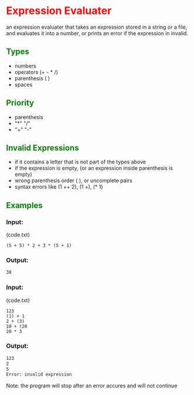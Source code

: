 # <span style="color:red">Expression Evaluater</span>

an expression evaluater that takes an expression stored in a string or a file, and evaluates it into a number, or prints an error if the expression in invalid.

## <span style="color:green">Types</span>

- numbers
- operators (+ - \* /)
- parenthesis ( )
- spaces

## <span style="color:green">Priority</span>

- parenthesis
- "\*" "/"
- "+" "-"

## <span style="color:green">Invalid Expressions</span>

- if it contains a letter that is not part of the types above
- if the expression is empty, (or an expression inside parenthesis is empty)
- wrong parenthesis order ( ), or uncomplete pairs
- syntax errors like (1 ++ 2), (1 +), (\* 1)

## <span style="color:green">Examples</span>

### Input:

(code.txt)

```
(5 + 5) * 2 + 3 * (5 + 1)
```

### Output:

```bash command-line
38
```

### Input:

(code.txt)

```
123
(1) + 1
2 + (3)
10 + (20
20 * 3
```

### Output:

```bash command-line
123
2
5
Error: invalid expression
```

Note: the program will stop after an error accures and will not continue
